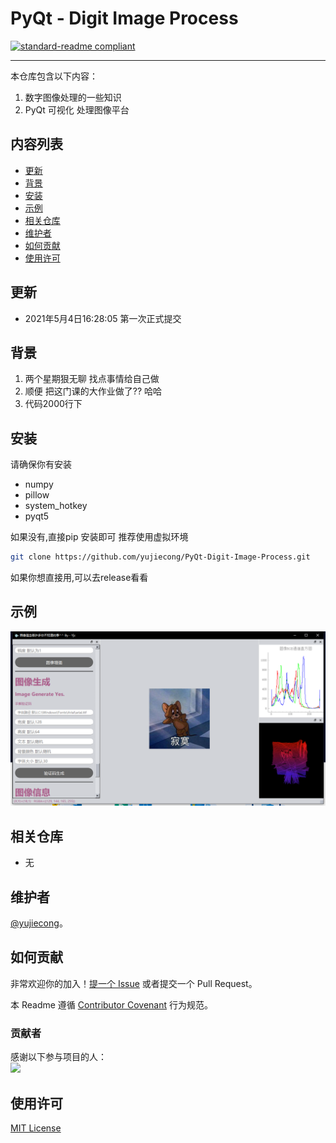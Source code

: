 # PyQt - Digit Image Process

[![standard-readme compliant](https://img.shields.io/badge/readme%20style-standard-brightgreen.svg?style=flat-square)](.)

***

本仓库包含以下内容：

1. 数字图像处理的一些知识
2. PyQt 可视化 处理图像平台

## 内容列表

- [更新](#更新)
- [背景](#背景)
- [安装](#安装)
- [示例](#示例)
- [相关仓库](#相关仓库)
- [维护者](#维护者)
- [如何贡献](#如何贡献)
- [使用许可](#使用许可)

## 更新

- 2021年5月4日16:28:05 第一次正式提交

## 背景

1. 两个星期狠无聊 找点事情给自己做
2. 顺便 把这门课的大作业做了?? 哈哈
3. 代码2000行下

## 安装

请确保你有安装

- numpy
- pillow
- system_hotkey
- pyqt5

如果没有,直接pip 安装即可 推荐使用虚拟环境

```sh
git clone https://github.com/yujiecong/PyQt-Digit-Image-Process.git
```

如果你想直接用,可以去release看看

## 示例

![1620914303682](readme.assets/1620914303682.png)

## 相关仓库

- 无

## 维护者

[@yujiecong](https://github.com/yujiecong)。

## 如何贡献

非常欢迎你的加入！[提一个 Issue](./issues/new) 或者提交一个 Pull Request。


本 Readme 遵循 [Contributor Covenant](http://contributor-covenant.org/version/1/3/0/) 行为规范。

### 贡献者

感谢以下参与项目的人：  
<a href="graphs/contributors"><img src="https://avatars2.githubusercontent.com/u/44287052?s=60&amp;v=4" /></a>

## 使用许可

[MIT License](./blob/master/LICENSE)